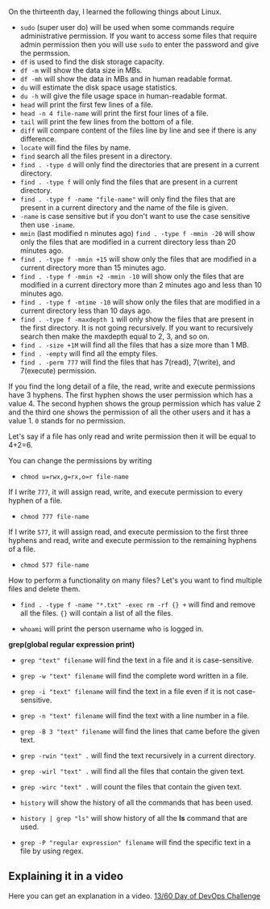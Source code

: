 On the thirteenth day, I learned the following things about Linux.

- `sudo` (super user do) will be used when some commands require administrative permission. If you want to access some files that require admin permission then you will use `sudo` to enter the password and give the permssion.
- `df` is used to find the disk storage capacity.
- `df -m` will show the data size in MBs.
- `df -mh` will show the data in MBs and in human readable format.
- `du` will estimate the disk space usage statistics.
- `du -h` will give the file usage space in human-readable format.
- `head` will print the first few lines of a file.
- `head -n 4 file-name` will print the first four lines of a file.
- `tail` will print the few lines from the bottom of a file.
- `diff` will compare content of the files line by line and see if there is any difference.
- `locate` will find the files by name.
- `find` search all the files present in a directory.
- `find . -type d` will only find the directories that are present in a current directory.
- `find . -type f` will only find the files that are present in a current directory.
- `find . -type f -name "file-name"` will only find the files that are present in a current directory and the name of the file is given.
- `-name` is case sensitive but if you don't want to use the case sensitive then use `-iname`.
- `mmin` (last modified n minutes ago) `find . -type f -mmin -20` will show only the files that are modified in a current directory less than 20 minutes ago.
- `find . -type f -mmin +15` will show only the files that are modified in a current directory more than 15 minutes ago.
- `find . -type f -mmin +2 -mmin -10` will show only the files that are modified in a current directory more than 2 minutes ago and less than 10 minutes ago.
- `find . -type f -mtime -10` will show only the files that are modified in a current directory less than 10 days ago.
- `find . -type f -maxdepth 1` will only show the files that are present in the first directory. It is not going recursively.
If you want to recursively search then make the maxdepth equal to 2, 3, and so on.
- `find . -size +1M` will find all the files that has a size more than 1 MB.
- `find . -empty` will find all the empty files.
- `find . -perm 777` will find the files that has 7(read), 7(write), and 7(execute) permission.


If you find the long detail of a file, the read, write and execute permissions have 3 hyphens. The first hyphen shows the user permission which has a value 4. The second hyphen shows the group permission which has value 2 and the third one shows the permission of all the other users and it has a value 1. `0` stands for no permission.

Let's say if a file has only read and write permission then it will be equal to 4+2=6.

You can change the permissions by writing
- `chmod u=rwx,g=rx,o=r file-name`

If I write `777`, it will assign read, write, and execute permission to every hyphen of a file. 
- `chmod 777 file-name`

If I write `577`, it will assign read, and execute permission to the first three hyphens and read, write and execute permission to the remaining hyphens of a file. 
- `chmod 577 file-name`

How to perform a functionality on many files?
Let's you want to find multiple files and delete them.

- `find . -type f -name "*.txt" -exec rm -rf {} +` will find and remove all the files. `{}` will contain a list of all the files.

- `whoami` will print the person username who is logged in.

**grep(global regular expression print)**

- `grep "text" filename` will find the text in a file and it is case-sensitive.

- `grep -w "text" filename` will find the complete word written in a file.

- `grep -i "text" filename` will find the text in a file even if it is not case-sensitive.

- `grep -n "text" filename` will find the text with a line number in a file.

- `grep -B 3 "text" filename` will find the lines that came before the given text.

- `grep -rwin "text" .` will find the text recursively in a current directory.

- `grep -wirl "text" .` will find all the files that contain the given text.

- `grep -wirc "text" .` will count the files that contain the given text.

- `history` will show the history of all the commands that has been used.

- `history | grep "ls"` will show history of all the **ls** command that are used.

- `grep -P "regular expression" filename` will find the specific text in a file by using regex.

## **Explaining it in a video**

Here you can get an explanation in a video. [13/60 Day of DevOps Challenge]()